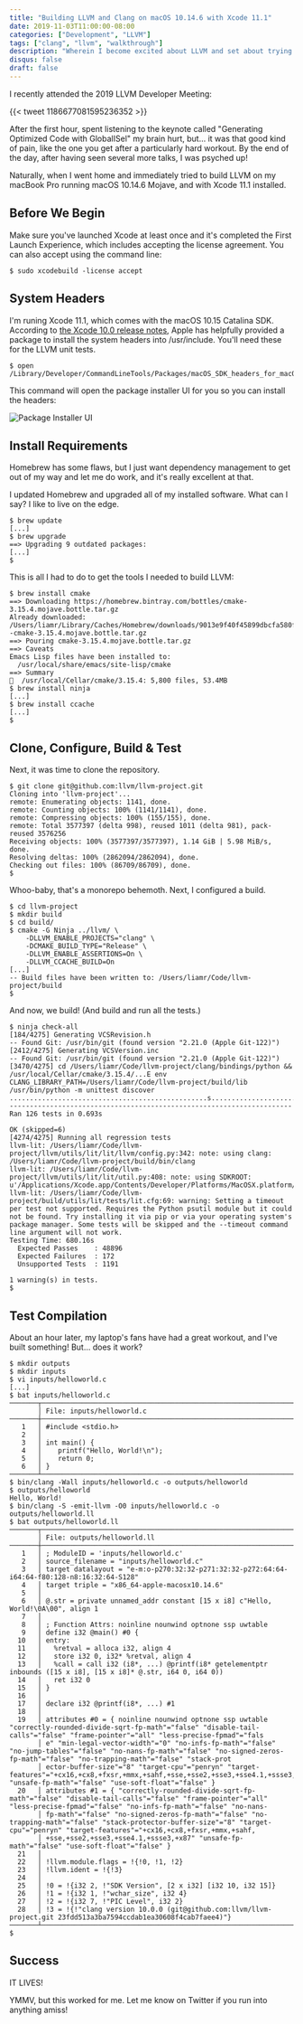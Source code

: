 ```yaml
---
title: "Building LLVM and Clang on macOS 10.14.6 with Xcode 11.1"
date: 2019-11-03T11:00:00-08:00
categories: ["Development", "LLVM"]
tags: ["clang", "llvm", "walkthrough"]
description: "Wherein I become excited about LLVM and set about trying to build it."
disqus: false
draft: false
---
```


I recently attended the 2019 LLVM Developer Meeting:

{{< tweet 1186677081595236352 >}}

After the first hour, spent listening to the keynote called "Generating Optimized Code with GlobalISel" my brain hurt, but... it was that good kind of pain, like the one you get after a particularly hard workout. By the end of the day, after having seen several more talks, I was psyched up!

Naturally, when I went home and immediately tried to build LLVM on my macBook Pro running macOS 10.14.6 Mojave, and with Xcode 11.1 installed.

## Before We Begin

Make sure you've launched Xcode at least once and it's completed the First Launch Experience, which includes accepting the license agreement. You can also accept using the command line:

```
$ sudo xcodebuild -license accept
```

## System Headers

I'm runing Xcode 11.1, which comes with the macOS 10.15 Catalina SDK. According to [the Xcode 10.0 release notes](https://developer.apple.com/documentation/xcode_release_notes/xcode_10_release_notes), Apple has helpfully provided a package to install the system headers into /usr/include. You'll need these for the LLVM unit tests.

```
$ open /Library/Developer/CommandLineTools/Packages/macOS_SDK_headers_for_macOS_10.14.pkg
``` 

This command will open the package installer UI for you so you can install the headers:

![Package Installer UI](/img/macos-1014-headers-installer-ui.png)

## Install Requirements

Homebrew has some flaws, but I just want dependency management to get out of my way and let me do work, and it's really excellent at that. 

I updated Homebrew and upgraded all of my installed software. What can I say? I like to live on the edge.

```
$ brew update
[...]
$ brew upgrade
==> Upgrading 9 outdated packages:
[...]
$
```

This is all I had to do to get the tools I needed to build LLVM:

```
$ brew install cmake
==> Downloading https://homebrew.bintray.com/bottles/cmake-3.15.4.mojave.bottle.tar.gz
Already downloaded: /Users/liamr/Library/Caches/Homebrew/downloads/9013e9f40f45899dbcfa580fa058dfd988d4f12a2d900b9d8b79c4ea99cba1de--cmake-3.15.4.mojave.bottle.tar.gz
==> Pouring cmake-3.15.4.mojave.bottle.tar.gz
==> Caveats
Emacs Lisp files have been installed to:
  /usr/local/share/emacs/site-lisp/cmake
==> Summary
🍺  /usr/local/Cellar/cmake/3.15.4: 5,800 files, 53.4MB
$ brew install ninja
[...]
$ brew install ccache
[...]
$
```

## Clone, Configure, Build & Test

Next, it was time to clone the repository.

```
$ git clone git@github.com:llvm/llvm-project.git
Cloning into 'llvm-project'...
remote: Enumerating objects: 1141, done.
remote: Counting objects: 100% (1141/1141), done.
remote: Compressing objects: 100% (155/155), done.
remote: Total 3577397 (delta 998), reused 1011 (delta 981), pack-reused 3576256
Receiving objects: 100% (3577397/3577397), 1.14 GiB | 5.98 MiB/s, done.
Resolving deltas: 100% (2862094/2862094), done.
Checking out files: 100% (86709/86709), done.
$
```

Whoo-baby, that's a monorepo behemoth. Next, I configured a build.

```
$ cd llvm-project
$ mkdir build
$ cd build/
$ cmake -G Ninja ../llvm/ \
    -DLLVM_ENABLE_PROJECTS="clang" \
    -DCMAKE_BUILD_TYPE="Release" \
    -DLLVM_ENABLE_ASSERTIONS=On \
    -DLLVM_CCACHE_BUILD=On
[...]
-- Build files have been written to: /Users/liamr/Code/llvm-project/build
$
```

And now, we build! (And build and run all the tests.)

```
$ ninja check-all
[184/4275] Generating VCSRevision.h
-- Found Git: /usr/bin/git (found version "2.21.0 (Apple Git-122)")
[2412/4275] Generating VCSVersion.inc
-- Found Git: /usr/bin/git (found version "2.21.0 (Apple Git-122)")
[3470/4275] cd /Users/liamr/Code/llvm-project/clang/bindings/python && /usr/local/Cellar/cmake/3.15.4/...E env CLANG_LIBRARY_PATH=/Users/liamr/Code/llvm-project/build/lib /usr/bin/python -m unittest discover
.................................................s................................................s.s.......s...s.........s...
----------------------------------------------------------------------
Ran 126 tests in 0.693s

OK (skipped=6)
[4274/4275] Running all regression tests
llvm-lit: /Users/liamr/Code/llvm-project/llvm/utils/lit/lit/llvm/config.py:342: note: using clang: /Users/liamr/Code/llvm-project/build/bin/clang
llvm-lit: /Users/liamr/Code/llvm-project/llvm/utils/lit/lit/util.py:408: note: using SDKROOT: u'/Applications/Xcode.app/Contents/Developer/Platforms/MacOSX.platform/Developer/SDKs/MacOSX10.15.sdk'
llvm-lit: /Users/liamr/Code/llvm-project/build/utils/lit/tests/lit.cfg:69: warning: Setting a timeout per test not supported. Requires the Python psutil module but it could not be found. Try installing it via pip or via your operating system's package manager. Some tests will be skipped and the --timeout command line argument will not work.
Testing Time: 680.16s
  Expected Passes    : 48896
  Expected Failures  : 172
  Unsupported Tests  : 1191

1 warning(s) in tests.
$
```

## Test Compilation

About an hour later, my laptop's fans have had a great workout, and I've built something! But... does it work?

```
$ mkdir outputs
$ mkdir inputs
$ vi inputs/helloworld.c
[...]
$ bat inputs/helloworld.c
───────┬───────────────────────────────────────────────────────────────────────
       │ File: inputs/helloworld.c
───────┼───────────────────────────────────────────────────────────────────────
   1   │ #include <stdio.h>
   2   │
   3   │ int main() {
   4   │    printf("Hello, World!\n");
   5   │    return 0;
   6   │ }
───────┴───────────────────────────────────────────────────────────────────────
$ bin/clang -Wall inputs/helloworld.c -o outputs/helloworld
$ outputs/helloworld
Hello, World!
$ bin/clang -S -emit-llvm -O0 inputs/helloworld.c -o outputs/helloworld.ll
$ bat outputs/helloworld.ll
───────┬───────────────────────────────────────────────────────────────────────
       │ File: outputs/helloworld.ll
───────┼───────────────────────────────────────────────────────────────────────
   1   │ ; ModuleID = 'inputs/helloworld.c'
   2   │ source_filename = "inputs/helloworld.c"
   3   │ target datalayout = "e-m:o-p270:32:32-p271:32:32-p272:64:64-i64:64-f80:128-n8:16:32:64-S128"
   4   │ target triple = "x86_64-apple-macosx10.14.6"
   5   │
   6   │ @.str = private unnamed_addr constant [15 x i8] c"Hello, World!\0A\00", align 1
   7   │
   8   │ ; Function Attrs: noinline nounwind optnone ssp uwtable
   9   │ define i32 @main() #0 {
  10   │ entry:
  11   │   %retval = alloca i32, align 4
  12   │   store i32 0, i32* %retval, align 4
  13   │   %call = call i32 (i8*, ...) @printf(i8* getelementptr inbounds ([15 x i8], [15 x i8]* @.str, i64 0, i64 0))
  14   │   ret i32 0
  15   │ }
  16   │
  17   │ declare i32 @printf(i8*, ...) #1
  18   │
  19   │ attributes #0 = { noinline nounwind optnone ssp uwtable "correctly-rounded-divide-sqrt-fp-math"="false" "disable-tail-calls"="false" "frame-pointer"="all" "less-precise-fpmad"="fals
       │ e" "min-legal-vector-width"="0" "no-infs-fp-math"="false" "no-jump-tables"="false" "no-nans-fp-math"="false" "no-signed-zeros-fp-math"="false" "no-trapping-math"="false" "stack-prot
       │ ector-buffer-size"="8" "target-cpu"="penryn" "target-features"="+cx16,+cx8,+fxsr,+mmx,+sahf,+sse,+sse2,+sse3,+sse4.1,+ssse3,+x87" "unsafe-fp-math"="false" "use-soft-float"="false" }
  20   │ attributes #1 = { "correctly-rounded-divide-sqrt-fp-math"="false" "disable-tail-calls"="false" "frame-pointer"="all" "less-precise-fpmad"="false" "no-infs-fp-math"="false" "no-nans-
       │ fp-math"="false" "no-signed-zeros-fp-math"="false" "no-trapping-math"="false" "stack-protector-buffer-size"="8" "target-cpu"="penryn" "target-features"="+cx16,+cx8,+fxsr,+mmx,+sahf,
       │ +sse,+sse2,+sse3,+sse4.1,+ssse3,+x87" "unsafe-fp-math"="false" "use-soft-float"="false" }
  21   │
  22   │ !llvm.module.flags = !{!0, !1, !2}
  23   │ !llvm.ident = !{!3}
  24   │
  25   │ !0 = !{i32 2, !"SDK Version", [2 x i32] [i32 10, i32 15]}
  26   │ !1 = !{i32 1, !"wchar_size", i32 4}
  27   │ !2 = !{i32 7, !"PIC Level", i32 2}
  28   │ !3 = !{!"clang version 10.0.0 (git@github.com:llvm/llvm-project.git 23fdd513a3ba7594ccdab1ea30608f4cab7faee4)"}
───────┴───────────────────────────────────────────────────────────────────────
$
```

## Success

IT LIVES!

YMMV, but this worked for me. Let me know on Twitter if you run into anything amiss!
